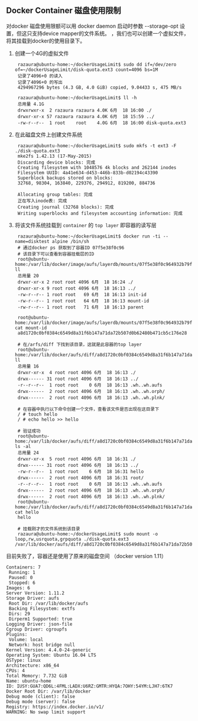 ## Docker Container 磁盘使用限制


对docker 磁盘使用限额可以用 docker daemon 启动时参数 --storage-opt 设置，但这只支持device mapper的文件系统。
，我们也可以创建一个虚拟文件，将其挂载到docker的使用目录下。


1. 创建一个4G的虚拟文件

		razaura@ubuntu-home:~/dockerUsageLimit$ sudo dd if=/dev/zero  of=~/dockerUsageLimit/disk-quota.ext3 count=4096 bs=1M 
		记录了4096+0 的读入
		记录了4096+0 的写出
		4294967296 bytes (4.3 GB, 4.0 GiB) copied, 9.04433 s, 475 MB/s

		razaura@ubuntu-home:~/dockerUsageLimit$ ll -h
		总用量 4.1G
		drwxrwxr-x  2 razaura razaura 4.0K 6月  18 16:00 ./
		drwxr-xr-x 57 razaura razaura 4.0K 6月  18 15:59 ../
		-rw-r--r--  1 root    root    4.0G 6月  18 16:00 disk-quota.ext3

2. 在此磁盘文件上创建文件系统

		razaura@ubuntu-home:~/dockerUsageLimit$ sudo mkfs -t ext3 -F ./disk-quota.ext3
		mke2fs 1.42.13 (17-May-2015)
		Discarding device blocks: 完成                            
		Creating filesystem with 1048576 4k blocks and 262144 inodes
		Filesystem UUID: 4a41e634-d453-446b-833b-d02194c43390
		Superblock backups stored on blocks: 
		32768, 98304, 163840, 229376, 294912, 819200, 884736

		Allocating group tables: 完成                            
		正在写入inode表: 完成                            
		Creating journal (32768 blocks): 完成
		Writing superblocks and filesystem accounting information: 完成 		

3. 将该文件系统挂载到 `container` 的 `top layer` 即容器的读写层


		razaura@ubuntu-home:~/dockerUsageLimit$ docker run -ti --name=disktest alpine /bin/sh
		# 通过docker ps 获取到了容器ID 07f5e38f0c96
		# 该目录下可以查看到容器挂载层的ID
		root@ubuntu-home:/var/lib/docker/image/aufs/layerdb/mounts/07f5e38f0c964932b79f36d36935d4443430f74f700313747ad0a1550d4a1a42   ll
		总用量 20
		drwxr-xr-x 2 root root 4096 6月  18 16:24 ./
		drwxr-xr-x 9 root root 4096 6月  18 16:13 ../
		-rw-r--r-- 1 root root   69 6月  18 16:13 init-id     
		-rw-r--r-- 1 root root   64 6月  18 16:13 mount-id
		-rw-r--r-- 1 root root   71 6月  18 16:13 parent
		
		root@ubuntu-home:/var/lib/docker/image/aufs/layerdb/mounts/07f5e38f0c964932b79f36d36935d4443430f74f700313747ad0a1550d4a1a42 	cat mount-id 
		a8d1720c0bf0384c6549d8a31f6b147a71da72b507d0b62480b471cb5c176e28

		# 在/arfs/diff 下找到该目录，这就是此容器的top layer
		root@ubuntu-home:/var/lib/docker/aufs/diff/a8d1720c0bf0384c6549d8a31f6b147a71da72b507d0b62480b471cb5c176e28# ll
		总用量 16
		drwxr-xr-x  4 root root 4096 6月  18 16:13 ./
		drwx------ 31 root root 4096 6月  18 16:13 ../
		-r--r--r--  1 root root    0 6月  18 16:13 .wh..wh.aufs
		drwx------  2 root root 4096 6月  18 16:13 .wh..wh.orph/
		drwx------  2 root root 4096 6月  18 16:13 .wh..wh.plnk/

		# 在容器中执行以下命令创建一个文件，查看该文件是否出现在这目录下
		/ # touch hello
		/ # echo hello >> hello
		
		# 验证成功
		root@ubuntu-home:/var/lib/docker/aufs/diff/a8d1720c0bf0384c6549d8a31f6b147a71da72b507d0b62480b471cb5c176e28# ls -al
		总用量 24
		drwxr-xr-x  5 root root 4096 6月  18 16:31 ./
		drwx------ 31 root root 4096 6月  18 16:13 ../
		-rw-r--r--  1 root root    6 6月  18 16:31 hello
		drwx------  2 root root 4096 6月  18 16:31 root/
		-r--r--r--  1 root root    0 6月  18 16:13 .wh..wh.aufs
		drwx------  2 root root 4096 6月  18 16:13 .wh..wh.orph/
		drwx------  2 root root 4096 6月  18 16:13 .wh..wh.plnk/
		root@ubuntu-home:/var/lib/docker/aufs/diff/a8d1720c0bf0384c6549d8a31f6b147a71da72b507d0b62480b471cb5c176e28# cat hello 
		hello

		# 挂载刚才的文件系统到该目录
		razaura@ubuntu-home:~/dockerUsageLimit$ sudo mount -o loop,rw,usrquota,grpquota ./disk-quota.ext3 /var/lib/docker/aufs/diff/a8d1720c0bf0384c6549d8a31f6b147a71da72b507d0b62480b471cb5c176e28


目前失败了，容器还是使用了原来的磁盘空间 （docker version 1.11）

	Containers: 7
	 Running: 1
	 Paused: 0
	 Stopped: 6
	Images: 6
	Server Version: 1.11.2
	Storage Driver: aufs
	 Root Dir: /var/lib/docker/aufs
	 Backing Filesystem: extfs
	 Dirs: 29
	 Dirperm1 Supported: true
	Logging Driver: json-file
	Cgroup Driver: cgroupfs
	Plugins: 
	 Volume: local
	 Network: host bridge null
	Kernel Version: 4.4.0-24-generic
	Operating System: Ubuntu 16.04 LTS
	OSType: linux
	Architecture: x86_64
	CPUs: 4
	Total Memory: 7.732 GiB
	Name: ubuntu-home
	ID: IUSY:GUA7:QD6L:4FML:LADX:U6RZ:GMTR:HYQA:7OHY:54YM:LJH7:6TK7
	Docker Root Dir: /var/lib/docker
	Debug mode (client): false
	Debug mode (server): false
	Registry: https://index.docker.io/v1/
	WARNING: No swap limit support
